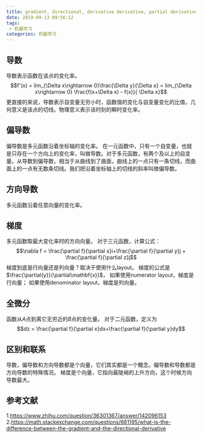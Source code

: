 ```yaml
---
title: gradient, directional, derivative derivative, partial derivative
date: 2019-09-13 09:56:12
tags:
 - 机器学习
categories: 机器学习
---
```


## 导数
导数表示函数在该点的变化率。
$$f'(x) = lim_{\Delta x\rightarrow 0}\frac{\Delta y}{\Delta x} = lim_{\Delta x\rightarrow 0} \frac{f(x+\Delta x) - f(x)}{ \Delta x}$$
更直接的来说，导数表示自变量无穷小时，函数值的变化与自变量变化的比值，几何意义是该点的切线。物理意义表示该时刻的瞬时变化率。

## 偏导数
偏导数是多元函数沿着坐标轴的变化率。
在一元函数中，只有一个自变量，也就是只存在一个方向上的变化率，叫做导数。对于多元函数，有两个及以上的自变量。从导数到偏导数，相当于从曲线到了曲面，曲线上的一点只有一条切线，而曲面上的一点有无数条切线。我们把沿着坐标轴上的切线的斜率叫做偏导数。

## 方向导数
多元函数沿着任意向量的变化率。

## 梯度
多元函数取最大变化率时的方向向量。
对于三元函数，计算公式：
$$\nabla f  = \frac{\partial f}{\partial x}i+\frac{\partial f}{\partial y}j + \frac{\partial f}{\partial z}j$$
梯度到底是行向量还是列向量？取决于使用什么layout。
梯度的公式是$\frac{\partial{y}}{\partial\mathbf{x}}$，
如果使用numerator layout，梯度是行向量；
如果使用denominator layout，梯度是列向量。

## 全微分
函数从$A$点到离它无穷近的$B$点的变化量。
对于二元函数，定义为
$$dz = \frac{\partial f}{\partial x}dx+\frac{\partial f}{\partial y}dy$$

## 区别和联系
导数，偏导数和方向导数都是个向量，它们其实都是一个概念。偏导数和导数都是方向导数的特殊情况。
梯度是个向量，它指向最陡峭的上升方向，这个时候方向导数最大。

## 参考文献
1.https://www.zhihu.com/question/36301367/answer/142096153
2.https://math.stackexchange.com/questions/661195/what-is-the-difference-between-the-gradient-and-the-directional-derivative
